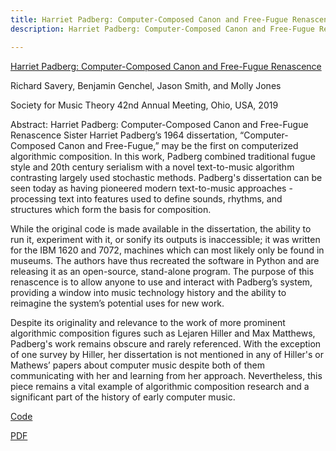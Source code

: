 ```yaml
---
title: Harriet Padberg: Computer-Composed Canon and Free-Fugue Renascence
description: Harriet Padberg: Computer-Composed Canon and Free-Fugue Renascence

---
```

[Harriet Padberg: Computer-Composed Canon and Free-Fugue Renascence](www.richardsavery.com/papers/ShimiRoman.pdf)

Richard Savery, Benjamin Genchel, Jason Smith, and Molly Jones

Society for Music Theory 42nd Annual Meeting, Ohio, USA, 2019

Abstract:
Harriet Padberg: Computer-Composed Canon and Free-Fugue Renascence
Sister Harriet Padberg’s 1964 dissertation, “Computer-Composed Canon and Free-Fugue,” may be the first on computerized algorithmic composition. In this work, Padberg combined traditional fugue style and 20th century serialism with a novel text-to-music algorithm contrasting largely used stochastic methods. Padberg's dissertation can be seen today as having pioneered modern text-to-music approaches - processing text into features used to define sounds, rhythms, and structures which form the basis for composition.

While the original code is made available in the dissertation, the ability to run it, experiment with it, or sonify its outputs is inaccessible; it was written for the IBM 1620 and 7072, machines which can most likely only be found in museums. The authors have thus recreated the software in Python and are releasing it as an open-source, stand-alone program. The purpose of this renascence​ ​is to allow anyone to use and interact with Padberg’s system, providing a window into music technology history and the ability to reimagine the system’s potential uses for new work.

Despite its originality and relevance to the work of more prominent algorithmic composition figures such as Lejaren Hiller and Max Matthews, Padberg's work remains obscure and rarely referenced. With the exception of one survey by Hiller, her dissertation is not mentioned in any of Hiller's or Mathews’ papers about computer music despite both of them communicating with her and learning from her approach. Nevertheless, this piece remains a vital example of algorithmic composition research and a significant part of the history of early computer music.

[Code](https://github.com/bgenchel/PyPadberg)

[PDF](www.richardsavery.com/papers/ShimiRoman.pdf)
